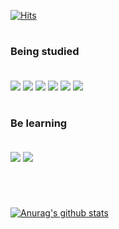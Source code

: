 [![Hits](https://hits.seeyoufarm.com/api/count/incr/badge.svg?url=https%3A%2F%2Fgithub.com%2Fsoiejung&count_bg=%239E9E9E&title_bg=%23454545&icon=&icon_color=%23E7E7E7&title=Visitors&edge_flat=false)](https://hits.seeyoufarm.com)


       
  
#
### Being studied <br/> <br/>
  <img src="https://img.shields.io/badge/C-A8B9CC?style=for-the-badge&logo=C&logoColor=white"/></a>
  <img src="https://img.shields.io/badge/MySQL-4479A1?style=for-the-badge&logo=Mysql&logoColor=white"/></a>
  <img src="https://img.shields.io/badge/Java-007396?style=for-the-badge&logo=Java&logoColor=white"/></a>
  <img src="https://img.shields.io/badge/Python-FFD43B?style=for-the-badge&logo=python&logoColor=blue"/></a>
  <img src="https://img.shields.io/badge/R-276DC3?style=for-the-badge&logo=r&logoColor=white"/></a>
  <img src="https://img.shields.io/badge/Streamlit-FF4B4B?style=for-the-badge&logo=Streamlit&logoColor=white"/></a>

#

### Be learning <br/> <br/>
  <img src="https://img.shields.io/badge/JavaScript-F7DF1E?style=for-the-badge&logo=JavaScript&logoColor=white"/></a>
  <img src="https://img.shields.io/badge/Kibana-005571?style=for-the-badge&logo=Kibana&logoColor=white"/></a>
#
</br>

[![Anurag's github stats](https://github-readme-stats.vercel.app/api?username=soiejung&show_icons=true&theme=dracula)](https://github.com/soiejung/github-readme-stats)
